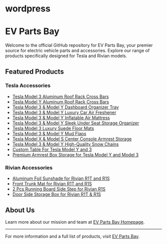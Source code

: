 # wordpress
# EV Parts Bay

Welcome to the official GitHub repository for EV Parts Bay, your premier source for electric vehicle parts and accessories. Explore our range of products specifically designed for Tesla and Rivian models.

## Featured Products

### Tesla Accessories
- [Tesla Model 3 Aluminum Roof Rack Cross Bars](https://evpartsbay.com/products/tesla-model-3-aluminum-roof-rack-cross-bars)
- [Tesla Model Y Aluminum Roof Rack Cross Bars](https://evpartsbay.com/products/tesla-model-y-aluminum-roof-rack-cross-bars)
- [Tesla Model 3 & Model Y Dashboard Organizer Tray](https://evpartsbay.com/products/tesla-model-y-3-dashboard-organizer-tray-storage)
- [Tesla Model 3 & Model Y Luxury Car Air Freshener](https://evpartsbay.com/products/tesla-model-3-y-air-freshener-aromatherapy)
- [Tesla Model 3 & Model Y Inflatable Air Mattress](https://evpartsbay.com/products/tesla-model-y-3-car-self-inflating-air-mattress-outdoor-camping-inflatable-car-mounted-suede-fabric-car-trunk-travel-bed)
- [Tesla Model 3 & Model Y Sleek Under Seat Storage Organizer](https://evpartsbay.com/products/tesla-model-y-and-model-3-sleek-under-seat-storage-organizertesla-model-y-model-3-under-seat-storage-organizer)
- [Tesla Model 3 Luxury Suede Floor Mats](https://evpartsbay.com/products/for-tesla-model-3-2021-car-mat-accessories-velvet-silent-foot-pad-mute-non-slip-wear-resistant-special-car-floor-mats)
- [Tesla Model 3 & Model Y Mud Flaps](https://evpartsbay.com/products/tesla-model-3-model-y-car-mud-flaps)
- [Tesla Model X & Model S Center Console Armrest Storage](https://evpartsbay.com/products/car-center-console-armrest-storage-tesla-model-x-s-ev-parts-bay)
- [Tesla Model 3 & Model Y High-Quality Snow Chains](https://evpartsbay.com/products/tesla-model-3-model-y-snow-chains)
- [Custom Table For Tesla Model Y and 3](https://evpartsbay.com/products/tesla-custom-table-model-y-3-rattan-carbon-leather)
- [Premium Armrest Box Storage for Tesla Model Y and Model 3](https://evpartsbay.com/products/tesla-model-y-model-3-premium-armrest-box-storage)

### Rivian Accessories
- [Aluminum Foil Sunshade for Rivian R1T and R1S](https://evpartsbay.com/products/aluminum-foil-sunshade-rivian-r1t-r1s-ev-parts-bay)
- [Front Trunk Mat for Rivian R1T and R1S](https://evpartsbay.com/products/front-trunk-mat-for-rivian-r1t-r1s-by-ev-parts-bay)
- [2 Pcs Running Board Side Step for Rivian R1S](https://evpartsbay.com/products/2-pcs-running-board-side-step-for-rivian-r1s-2022-2024-nerf-bars)
- [Door Side Storage Box for Rivian R1T & R1S](https://evpartsbay.com/products/door-side-storage-box-for-rivian-r1t-r1s-ev-parts-bay)

## About Us
Learn more about our mission and team at [EV Parts Bay Homepage](https://evpartsbay.com/).

---

For more information and a full list of products, visit [EV Parts Bay](https://www.evpartsbay.com).
